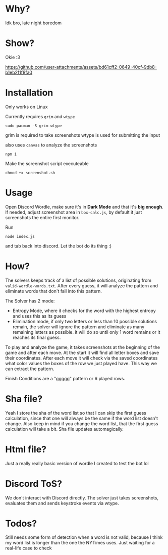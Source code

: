 # Why?
Idk bro, late night boredom

# Show?
Okie :3

https://github.com/user-attachments/assets/bd61cff2-0649-40cf-9db8-b1eb2f1f8fa0

# Installation
Only works on Linux

Currently requires `grim` and `wtype`
```
sudo pacman -S grim wtype
```
grim is required to take screenshots
wtype is used for submitting the input

also uses `canvas` to analyze the screenshots
```
npm i
```

Make the screenshot script executeable
```
chmod +x screenshot.sh
```

# Usage
Open Discord Wordle, make sure it's in **Dark Mode** and that it's **big enough**.
If needed, adjust screenshot area in `box-calc.js`, by default it just screenshots the entire first monitor.

Run
```
node index.js
```
and tab back into discord. 
Let the bot do its thing :)


# How?
The solvers keeps track of a list of possible solutions, originating from `valid-wordle-words.txt`.
After every guess, it will analyze the pattern and eliminate words that don't fall into this pattern.

The Solver has 2 mode:
- Entropy Mode, where it checks for the word with the highest entropy and uses this as its guess
- Elimination mode, if only two letters or less than 10 possible solutions remain, the solver will ignore the pattern and eliminate as many remaining letters as possible.
it will do so until only 1 word remains or it reaches its final guess.

To play and analyze the game, it takes screenshots at the beginning of the game and after each move.
At the start it will find all letter boxes and save their coordinates.
After each move it will check via the saved coordinates what color values the boxes of the row we just played have. This way we can extract the pattern.

Finish Conditions are a "ggggg" pattern or 6 played rows.

# Sha file?
Yeah I store the sha of the word list so that I can skip the first guess calculation, since that one will always be the same if the word list doesn't change.
Also keep in mind if you change the word list, that the first guess calculation will take a bit.
Sha file updates automagically.

# Html file?
Just a really really basic version of wordle I created to test the bot lol

# Discord ToS?
We don't interact with Discord directly. The solver just takes screenshots, evaluates them and sends keystroke events via wtype.

# Todos?
Still needs some form of detection when a word is not valid, because I think my word list is longer than the one the NYTimes uses. Just waiting for a real-life case to check
